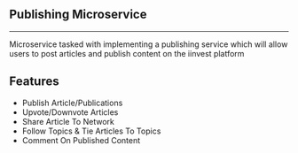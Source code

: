 ## Publishing Microservice
---

Microservice tasked with implementing a publishing service which will allow users
to post articles and publish content on the iinvest platform

## Features
- Publish Article/Publications
- Upvote/Downvote Articles
- Share Article To Network
- Follow Topics & Tie Articles To Topics
- Comment On Published Content

